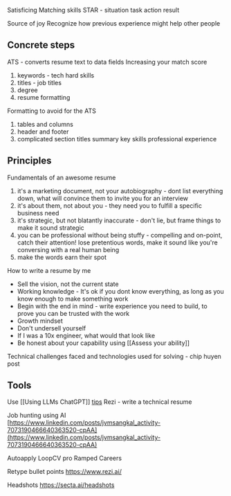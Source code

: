 Satisficing
Matching skills
STAR - situation task action result

Source of joy
Recognize how previous experience might help other people
## Concrete steps
ATS - converts resume text to data fields
Increasing your match score
1. keywords - tech hard skills
1. titles - job titles
1. degree
1. resume formatting

Formatting to avoid for the ATS
1. tables and columns
1. header and footer
1. complicated section titles
summary
key skills
professional experience

## Principles
Fundamentals of an awesome resume
1. it's a marketing document, not your autobiography - dont list everything down, what will convince them to invite you for an interview
1. it's about them, not about you - they need you to fulfill a specific business need
1. it's strategic, but not blatantly inaccurate - don't lie, but frame things to make it sound strategic
1. you can be professional without being stuffy - compelling and on-point, catch their attention! lose pretentious words, make it sound like you're conversing with a real human being
1. make the words earn their spot

How to write a resume by me
- Sell the vision, not the current state
- Working knowledge - It's ok if you dont know everything, as long as you know enough to make something work
- Begin with the end in mind - write experience you need to build, to prove you can be trusted with the work
- Growth mindset
- Don't undersell yourself
- If I was a 10x engineer, what would that look like 
- Be honest about your capability using [[Assess your ability]]

Technical challenges faced and technologies used for solving - chip huyen post
## Tools
Use [[Using LLMs ChatGPT]]
[tips](https://www.linkedin.com/posts/brandonturp_how-to-land-your-dream-job-with-chatgpt-ugcPost-7038513771991953408-3aO-?utm_source=share&utm_medium=member_desktop)
Rezi - write a technical resume

Job hunting using AI  
[https://www.linkedin.com/posts/jvmsangkal_activity-7073190466640363520-cpAA](https://www.linkedin.com/posts/jvmsangkal_activity-7073190466640363520-cpAA)

Autoapply
LoopCV pro
Ramped Careers

Retype bullet points
https://www.rezi.ai/

Headshots https://secta.ai/headshots
